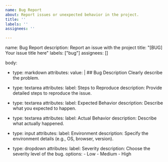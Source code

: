 ```yaml
---
name: Bug Report
about: Report issues or unexpected behavior in the project.
title: ''
labels: ''
assignees: ''

---
```


name: Bug Report
description: Report an issue with the project
title: "[BUG] Your issue title here"
labels: ["bug"]
assignees: []

body:
  - type: markdown
    attributes:
      value: |
        ## Bug Description
        Clearly describe the problem.

  - type: textarea
    attributes:
      label: Steps to Reproduce
      description: Provide detailed steps to reproduce the issue.

  - type: textarea
    attributes:
      label: Expected Behavior
      description: Describe what you expected to happen.

  - type: textarea
    attributes:
      label: Actual Behavior
      description: Describe what actually happened.

  - type: input
    attributes:
      label: Environment
      description: Specify the environment details (e.g., OS, browser, version).

  - type: dropdown
    attributes:
      label: Severity
      description: Choose the severity level of the bug.
      options:
        - Low
        - Medium
        - High
